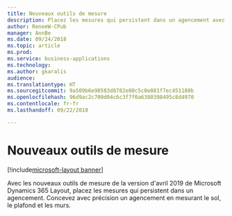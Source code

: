 ```yaml
---
title: Nouveaux outils de mesure
description: Placez les mesures qui persistent dans un agencement avec de nouveaux outils de mesure.
author: ReneeW-CPub
manager: AnnBe
ms.date: 09/24/2018
ms.topic: article
ms.prod: 
ms.service: business-applications
ms.technology: 
ms.author: gkaralis
audience: 
ms.translationtype: HT
ms.sourcegitcommit: 9a509b6e98583d8782e00c5c0e081f7ec451180b
ms.openlocfilehash: 96d9ac2c700d04c6c3f7f0a6380398495c8d4970
ms.contentlocale: fr-fr
ms.lasthandoff: 09/22/2018

---
```



# <a name="new-measuring-tools"></a>Nouveaux outils de mesure

[!include[microsoft-layout banner](../includes/microsoft-layout.md)]

Avec les nouveaux outils de mesure de la version d'avril 2019 de Microsoft Dynamics 365 Layout, placez les mesures qui persistent dans un agencement. Concevez avec précision un agencement en mesurant le sol, le plafond et les murs.

